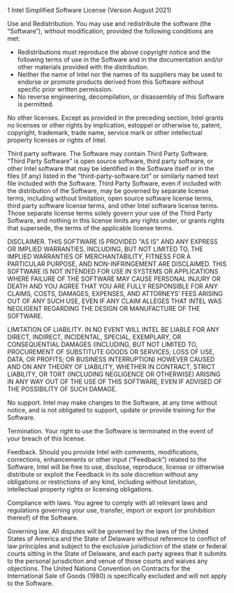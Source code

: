 
1
Intel Simplified Software License (Version August 2021) 
 
Use and Redistribution.  You may use and redistribute the software (the 
“Software”), without modification, provided the following conditions are met: 
 
* Redistributions must reproduce the above copyright notice and the 
following terms of use in the Software and in the documentation and/or other 
materials provided with the distribution. 
* Neither the name of Intel nor the names of its suppliers may be used to  
  endorse or promote products derived from this Software without specific 
  prior written permission. 
* No reverse engineering, decompilation, or disassembly of this Software 
  is permitted. 
 
No other licenses.  Except as provided in the preceding section, Intel grants no 
licenses or other rights by implication, estoppel or otherwise to, patent, 
copyright, trademark, trade name, service mark or other intellectual property 
licenses or rights of Intel. 
 
Third party software.  The Software may contain Third Party Software. “Third Party 
Software” is open source software, third party software, or other Intel software 
that may be identified in the Software itself or in the files (if any) listed in 
the “third-party-software.txt” or similarly named text file included with the 
Software. Third Party Software, even if included with the distribution of the 
Software, may be governed by separate license terms, including without limitation, 
open source software license terms, third party software license terms, and other 
Intel software license terms. Those separate license terms solely govern your use 
of the Third Party Software, and nothing in this license limits any rights under, 
or grants rights that supersede, the terms of the applicable license terms.   
 
DISCLAIMER.  THIS SOFTWARE IS PROVIDED "AS IS" AND ANY EXPRESS OR IMPLIED 
WARRANTIES, INCLUDING, BUT NOT LIMITED TO, THE IMPLIED WARRANTIES OF 
MERCHANTABILITY, FITNESS FOR A PARTICULAR PURPOSE, AND NON-INFRINGEMENT ARE 
DISCLAIMED. THIS SOFTWARE IS NOT INTENDED FOR USE IN SYSTEMS OR APPLICATIONS WHERE 
FAILURE OF THE SOFTWARE MAY CAUSE PERSONAL INJURY OR DEATH AND YOU AGREE THAT YOU 
ARE FULLY RESPONSIBLE FOR ANY CLAIMS, COSTS, DAMAGES, EXPENSES, AND ATTORNEYS’ 
FEES ARISING OUT OF ANY SUCH USE, EVEN IF ANY CLAIM ALLEGES THAT INTEL WAS 
NEGLIGENT REGARDING THE DESIGN OR MANUFACTURE OF THE SOFTWARE. 
 
LIMITATION OF LIABILITY. IN NO EVENT WILL INTEL BE LIABLE FOR ANY DIRECT, 
INDIRECT, INCIDENTAL, SPECIAL, EXEMPLARY, OR CONSEQUENTIAL DAMAGES (INCLUDING, BUT 
NOT LIMITED TO, PROCUREMENT OF SUBSTITUTE GOODS OR SERVICES; LOSS OF USE, DATA, OR 
PROFITS; OR BUSINESS INTERRUPTION) HOWEVER CAUSED AND ON ANY THEORY OF LIABILITY, 
WHETHER IN CONTRACT, STRICT LIABILITY, OR TORT (INCLUDING NEGLIGENCE OR OTHERWISE) 
ARISING IN ANY WAY OUT OF THE USE OF THIS SOFTWARE, EVEN IF ADVISED OF THE 
POSSIBILITY OF SUCH DAMAGE. 
 
No support.  Intel may make changes to the Software, at any time without notice, 
and is not obligated to support, update or provide training for the Software.  
 
Termination. Your right to use the Software is terminated in the event of your 
breach of this license. 
 
Feedback.  Should you provide Intel with comments, modifications, corrections, 
enhancements or other input (“Feedback”) related to the Software, Intel will be 
free to use, disclose, reproduce, license or otherwise distribute or exploit the 
Feedback in its sole discretion without any obligations or restrictions of any 
kind, including without limitation, intellectual property rights or licensing 
obligations. 
 
Compliance with laws.  You agree to comply with all relevant laws and regulations 
governing your use, transfer, import or export (or prohibition thereof) of the 
Software. 
 
Governing law.  All disputes will be governed by the laws of the United States of 
America and the State of Delaware without reference to conflict of law principles 
and subject to the exclusive jurisdiction of the state or federal courts sitting 
in the State of Delaware, and each party agrees that it submits to the personal 
jurisdiction and venue of those courts and waives any objections. The United 
Nations Convention on Contracts for the International Sale of Goods (1980) is 
specifically excluded and will not apply to the Software. 